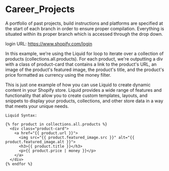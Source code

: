 # Career_Projects
A portfolio of past projects, build instructions and platforms are specified at the start of each branch in order to ensure proper compilation.  Everything is situated within its proper branch which is accessed through the drop down.   

    
login URL: https://www.shopify.com/login    
    
In this example, we're using the Liquid for loop to iterate over a collection of products (collections.all.products). For each product, we're outputting a div with a class of product-card that contains a link to the product's URL, an image of the product's featured image, the product's title, and the product's price formatted as currency using the money filter.

This is just one example of how you can use Liquid to create dynamic content in your Shopify store. Liquid provides a wide range of features and functionality that allow you to create custom templates, layouts, and snippets to display your products, collections, and other store data in a way that meets your unique needs.

    Liquid Syntax: 
    
    {% for product in collections.all.products %}
      <div class="product-card">
        <a href="{{ product.url }}">
          <img src="{{ product.featured_image.src }}" alt="{{ product.featured_image.alt }}">
          <h3>{{ product.title }}</h3>
          <p>{{ product.price | money }}</p>
        </a>
      </div>
    {% endfor %}






